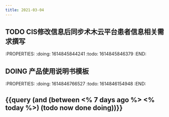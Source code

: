 ```yaml
---
title: 2021-03-04
---
```


## TODO CIS修改信息后同步术木云平台患者信息相关需求撰写
:PROPERTIES:
:doing: 1614845844241
:todo: 1614845846379
:END:
## DOING 产品使用说明书模板
:PROPERTIES:
:doing: 1614846766527
:todo: 1614846154948
:END:
## {{query (and (between <% 7 days ago %> <% today %>) (todo now done doing))}}

